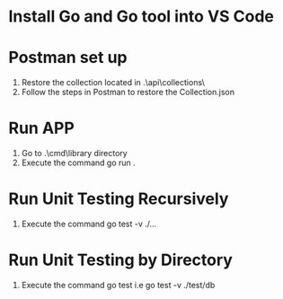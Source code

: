 # Install Go and Go tool into VS Code

# Postman set up
1. Restore the collection located in .\api\collections\
2. Follow the steps in Postman to restore the Collection.json

# Run APP
1. Go to .\cmd\library directory
4. Execute the command go run .

# Run Unit Testing Recursively
1. Execute the command go test -v ./...

# Run Unit Testing by Directory
1. Execute the command go test <directory-name>
    i.e go test -v ./test/db